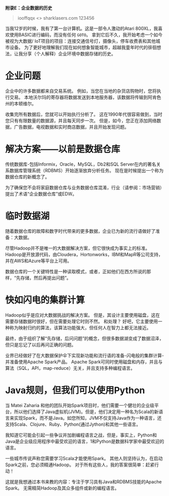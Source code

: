 **附录E：企业数据的历史**

> iooffqqx <> sharklasers.com 123456

当我12岁的时候，我有了第一台计算机。这是一部令人激动的Atari 800XL，我喜欢使用BASIC进行编码，而没有任何 `GOTO`。 拿到它后不久，我开始考虑一个如今被视为大数据/ IoT项目的项目：连接交通信号灯，摄像头，停车收费表和其他城市设备。 为了更好地理解我们现在如何想象智能城市，超越我童年时代的徘徊想法，让我分享（个人解释）企业环境中数据存储的历史。

# 企业问题
企业中的许多数据都来自交易系统。 例如，当您在当地的杂货店购物时，您将执行交易。 本地沃尔玛的寄存器将数据发送到本地服务器，该数据将传输到阿肯色州的本顿维尔。

收集完所有数据后，您就可以开始执行分析了。 这在1990年代很容易做到，当时您只有有限数量的数据源，并且每天同步一次。 但是，如今，您正在添加网络数据，广告数据，电视数据和实时商店数据，并且开始发现问题。

# 解决方案——以前是数据仓库
传统数据库-包括Informix，Oracle，MySQL，Db2和SQL Server在内的著名关系数据库管理系统（RDBMS）开始逐渐放弃分析任务。 现在是时候提出一个称为数据仓库的新概念了。

为了确保您不会将家庭数据仓库与业务数据仓库混淆，行业（请参阅：市场营销）提出了术语“企业数据仓库”或EDW。

# 临时数据湖
随着数据仓库的故障和数字时代带来的更多数据，企业已为新的流行语做好了准备：大数据。

尽管Hadoop并不是唯一的大数据解决方案，但它很快成为事实上的标准。 Hadoop是开放源代码，由Cloudera，Hortonworks，IBM和MapR等公司支持，并在AWS和Azure等平台上可用。

数据仓库的一个关键特性是一种读取模式，或者，正如他们在西方所说的那样，“先存储，然后再提出问题”。

# 快如闪电的集群计算

Hadoop似乎是应对大数据挑战的解决方案。 但是，其设计主要使用磁盘，这在需要存储数据时很好，但在需要处理它时则不然。 和处理？ 好吧，它主要使用一种称为映射归约的算法，该算法功能强大，但任何人在智力上都无法接近。

最终，由于组织了解“先存储，后问问题”的概念，但很多数据湖变成了数据沼泽，但只是忘记了以后再问正确的问题。

业界已经做好了在大数据保护伞下实现新功能和流行语的准备-闪电般的集群计算-并准备使用Apache Spark产品。 Apache Spark可同时使用磁盘和内存，并且与算法（SQL，API，map-reduce）无关，并且支持多种编程语言。


# Java规则，但我们可以使用Python

当 Matei Zaharia 和他的团队开始Spark项目时，他们需要一个健壮的企业级平台，所以他们选择了Java虚拟机(JVM)。但是，他们决定用一种名为Scala的新语言来实现Spark，而不是Java。如您所知，JVM不仅支持Java作为一种语言，还支持Scala、Clojure、Ruby、Python(通过Jython)和其他一些语言。

我知道它可能会引起一些争议并加剧编程语言之战，但是，事实上，Python和Java是企业级应用程序中最受欢迎的语言，1和Python是数据科学家中最受欢迎的语言。

一些城市传说声称您需要学习Scala才能使用Spark。 其他人则坚持认为，在启动Spark之前，您必须精通Hadoop。 对于所有这些人，我的答案很简单：赶紧行动！

这就是我想通过本书来教的内容：专注于学习具有Java和RDBMS技能的Apache Spark。 无需精简Hadoop及其众多组件或新的编程语言。
